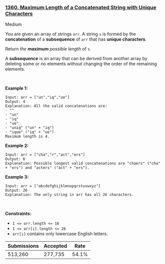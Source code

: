 ### [1360. Maximum Length of a Concatenated String with Unique Characters](https://leetcode.com/problems/maximum-length-of-a-concatenated-string-with-unique-characters/description/?envType=daily-question&envId=2024-01-23)

Medium

You are given an array of strings `` arr ``. A string `` s `` is formed by the __concatenation__ of a __subsequence__ of `` arr `` that has __unique characters__.

Return _the __maximum__ possible length_ of `` s ``.

A __subsequence__ is an array that can be derived from another array by deleting some or no elements without changing the order of the remaining elements.

 

<strong class="example">Example 1:</strong>

```
Input: arr = ["un","iq","ue"]
Output: 4
Explanation: All the valid concatenations are:
- ""
- "un"
- "iq"
- "ue"
- "uniq" ("un" + "iq")
- "ique" ("iq" + "ue")
Maximum length is 4.
```

<strong class="example">Example 2:</strong>

```
Input: arr = ["cha","r","act","ers"]
Output: 6
Explanation: Possible longest valid concatenations are "chaers" ("cha" + "ers") and "acters" ("act" + "ers").
```

<strong class="example">Example 3:</strong>

```
Input: arr = ["abcdefghijklmnopqrstuvwxyz"]
Output: 26
Explanation: The only string in arr has all 26 characters.
```

 

__Constraints:__

*   `` 1 <= arr.length <= 16 ``
*   `` 1 <= arr[i].length <= 26 ``
*   `` arr[i] `` contains only lowercase English letters.

| Submissions    | Accepted     | Rate   |
| -------------- | ------------ | ------ |
| 513,260 | 277,735 | 54.1% |